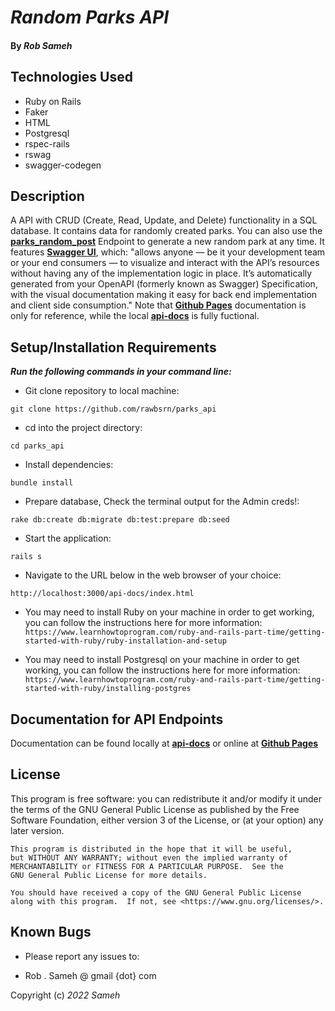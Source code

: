 # _Random Parks API_

#### By _**Rob Sameh**_

## Technologies Used

* Ruby on Rails
* Faker
* HTML
* Postgresql
* rspec-rails
* rswag
* swagger-codegen

## Description

A API with CRUD (Create, Read, Update, and Delete) functionality in a SQL database. It contains data for randomly created parks. You can also use the [**parks_random_post**](https://rawbsrn.github.io/parks_api/#/default/post_parks_random) Endpoint to generate a new random park at any time. It features [**Swagger UI**](https://swagger.io/tools/swagger-ui/), which: "allows anyone — be it your development team or your end consumers — to visualize and interact with the API’s resources without having any of the implementation logic in place. It’s automatically generated from your OpenAPI (formerly known as Swagger) Specification, with the visual documentation making it easy for back end implementation and client side consumption." Note that [**Github Pages**](https://rawbsrn.github.io/parks_api/#/default/post_parks) documentation is only for reference, while the local [**api-docs**](http://localhost:3000/api-docs/index.html) is fully fuctional.
 



## Setup/Installation Requirements

**_Run the following commands in your command line:_**

*  Git clone repository to local machine:

```
git clone https://github.com/rawbsrn/parks_api
```
* cd into the project directory:

```
cd parks_api
```
* Install dependencies:

```
bundle install
```
* Prepare database, Check the terminal output for the Admin creds!:

```
rake db:create db:migrate db:test:prepare db:seed
```
* Start the application:

```
rails s
```
* Navigate to the URL below in the web browser of your choice:

```
http://localhost:3000/api-docs/index.html
```

* You may need to install Ruby on your machine in order to get working, you can follow the instructions here for more information: `https://www.learnhowtoprogram.com/ruby-and-rails-part-time/getting-started-with-ruby/ruby-installation-and-setup`

* You may need to install Postgresql on your machine in order to get working, you can follow the instructions here for more information: `https://www.learnhowtoprogram.com/ruby-and-rails-part-time/getting-started-with-ruby/installing-postgres`


## Documentation for API Endpoints

Documentation can be found locally at [**api-docs**](http://localhost:3000/api-docs/index.html) or online at [**Github Pages**](https://rawbsrn.github.io/parks_api/#/default/post_parks)

## License

 This program is free software: you can redistribute it and/or modify
    it under the terms of the GNU General Public License as published by
    the Free Software Foundation, either version 3 of the License, or
    (at your option) any later version.

    This program is distributed in the hope that it will be useful,
    but WITHOUT ANY WARRANTY; without even the implied warranty of
    MERCHANTABILITY or FITNESS FOR A PARTICULAR PURPOSE.  See the
    GNU General Public License for more details.

    You should have received a copy of the GNU General Public License
    along with this program.  If not, see <https://www.gnu.org/licenses/>.

## Known Bugs

* Please report any issues to: 

* Rob . Sameh @ gmail {dot} com

Copyright (c) _2022_ _Sameh_